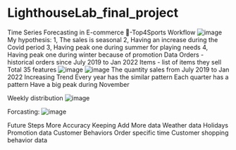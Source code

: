 # LighthouseLab_final_project
Time Series Forecasting in E-commerce -Top4Sports
Workflow
![image](https://user-images.githubusercontent.com/105768533/206321053-6d1c3ba6-0cd4-4fd8-826c-d02ea8d5af69.png)
My hypothesis: 
1, The sales is seasonal 
2, Having an increase during the Covid period 
3, Having peak one during summer for playing needs
4, Having peak one during winter because of promotion 
Data 
  Orders - historical orders since July 2019 to Jan 2022
  Items - list of items they sell
  Total 35 features
![image](https://user-images.githubusercontent.com/105768533/206321159-fea434bc-2be8-45d9-b9d6-d970840acd29.png)
  ![image](https://user-images.githubusercontent.com/105768533/206321228-fe790b58-0e06-41a2-a8ae-bca1e7554934.png)
  The quantity sales from July 2019 to Jan 2022
  Increasing Trend 
  Every year has the similar pattern 
  Each quarter has a pattern
  Have a big peak during November 
  
  Weekly distribution 
  ![image](https://user-images.githubusercontent.com/105768533/206321364-e3b876a6-555b-4f06-9f00-dd149f140929.png)

  Forcasting:
  ![image](https://user-images.githubusercontent.com/105768533/206321448-ba6892d0-c0ef-4d32-a763-144959547f06.png)
  
  Future Steps
More Accuracy 
  Keeping Add More data 
  Weather data 
  Holidays 
  Promotion data
Customer Behaviors
  Order specific time 
  Customer shopping behavior data







